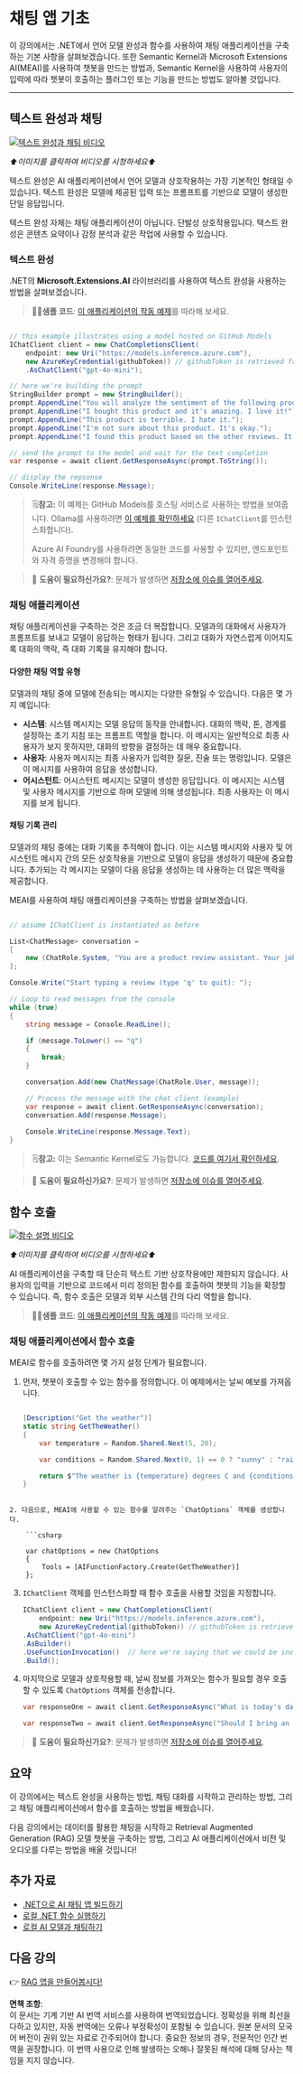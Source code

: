 # 채팅 앱 기초

이 강의에서는 .NET에서 언어 모델 완성과 함수를 사용하여 채팅 애플리케이션을 구축하는 기본 사항을 살펴보겠습니다. 또한 Semantic Kernel과 Microsoft Extensions AI(MEAI)를 사용하여 챗봇을 만드는 방법과, Semantic Kernel을 사용하여 사용자의 입력에 따라 챗봇이 호출하는 플러그인 또는 기능을 만드는 방법도 알아볼 것입니다.

---

## 텍스트 완성과 채팅

[![텍스트 완성과 채팅 비디오](https://img.youtube.com/vi/Av1FCQf83QU/0.jpg)](https://youtu.be/Av1FCQf83QU?feature=shared)

_⬆️이미지를 클릭하여 비디오를 시청하세요⬆️_

텍스트 완성은 AI 애플리케이션에서 언어 모델과 상호작용하는 가장 기본적인 형태일 수 있습니다. 텍스트 완성은 모델에 제공된 입력 또는 프롬프트를 기반으로 모델이 생성한 단일 응답입니다.

텍스트 완성 자체는 채팅 애플리케이션이 아닙니다. 단발성 상호작용입니다. 텍스트 완성은 콘텐츠 요약이나 감정 분석과 같은 작업에 사용할 수 있습니다.

### 텍스트 완성

.NET의 **Microsoft.Extensions.AI** 라이브러리를 사용하여 텍스트 완성을 사용하는 방법을 살펴보겠습니다.

> 🧑‍💻**샘플 코드**: [이 애플리케이션의 작동 예제](../../../03-CoreGenerativeAITechniques/src/BasicChat-01MEAI)를 따라해 보세요.

```csharp

// this example illustrates using a model hosted on GitHub Models
IChatClient client = new ChatCompletionsClient(
    endpoint: new Uri("https://models.inference.azure.com"),
    new AzureKeyCredential(githubToken)) // githubToken is retrieved from the environment variables
    .AsChatClient("gpt-4o-mini");

// here we're building the prompt
StringBuilder prompt = new StringBuilder();
prompt.AppendLine("You will analyze the sentiment of the following product reviews. Each line is its own review. Output the sentiment of each review in a bulleted list and then provide a generate sentiment of all reviews. ");
prompt.AppendLine("I bought this product and it's amazing. I love it!");
prompt.AppendLine("This product is terrible. I hate it.");
prompt.AppendLine("I'm not sure about this product. It's okay.");
prompt.AppendLine("I found this product based on the other reviews. It worked for a bit, and then it didn't.");

// send the prompt to the model and wait for the text completion
var response = await client.GetResponseAsync(prompt.ToString());

// display the repsonse
Console.WriteLine(response.Message);

```

> 🗒️**참고:** 이 예제는 GitHub Models를 호스팅 서비스로 사용하는 방법을 보여줍니다. Ollama를 사용하려면 [이 예제를 확인하세요](../../../03-CoreGenerativeAITechniques/src/BasicChat-03Ollama) (다른 `IChatClient`를 인스턴스화합니다).
>
> Azure AI Foundry를 사용하려면 동일한 코드를 사용할 수 있지만, 엔드포인트와 자격 증명을 변경해야 합니다.

> 🙋 **도움이 필요하신가요?**: 문제가 발생하면 [저장소에 이슈를 열어주세요](https://github.com/microsoft/Generative-AI-for-beginners-dotnet/issues/new).

### 채팅 애플리케이션

채팅 애플리케이션을 구축하는 것은 조금 더 복잡합니다. 모델과의 대화에서 사용자가 프롬프트를 보내고 모델이 응답하는 형태가 됩니다. 그리고 대화가 자연스럽게 이어지도록 대화의 맥락, 즉 대화 기록을 유지해야 합니다.

#### 다양한 채팅 역할 유형

모델과의 채팅 중에 모델에 전송되는 메시지는 다양한 유형일 수 있습니다. 다음은 몇 가지 예입니다:

* **시스템**: 시스템 메시지는 모델 응답의 동작을 안내합니다. 대화의 맥락, 톤, 경계를 설정하는 초기 지침 또는 프롬프트 역할을 합니다. 이 메시지는 일반적으로 최종 사용자가 보지 못하지만, 대화의 방향을 결정하는 데 매우 중요합니다.
* **사용자**: 사용자 메시지는 최종 사용자가 입력한 질문, 진술 또는 명령입니다. 모델은 이 메시지를 사용하여 응답을 생성합니다.
* **어시스턴트**: 어시스턴트 메시지는 모델이 생성한 응답입니다. 이 메시지는 시스템 및 사용자 메시지를 기반으로 하며 모델에 의해 생성됩니다. 최종 사용자는 이 메시지를 보게 됩니다.

#### 채팅 기록 관리

모델과의 채팅 중에는 대화 기록을 추적해야 합니다. 이는 시스템 메시지와 사용자 및 어시스턴트 메시지 간의 모든 상호작용을 기반으로 모델이 응답을 생성하기 때문에 중요합니다. 추가되는 각 메시지는 모델이 다음 응답을 생성하는 데 사용하는 더 많은 맥락을 제공합니다.

MEAI를 사용하여 채팅 애플리케이션을 구축하는 방법을 살펴보겠습니다.

```csharp

// assume IChatClient is instantiated as before

List<ChatMessage> conversation =
[
    new (ChatRole.System, "You are a product review assistant. Your job is to help people write great product reviews. Keep asking questions on the person's experience with the product until you have enough information to write a review. Then write the review for them and ask if they are happy with it.")
];

Console.Write("Start typing a review (type 'q' to quit): ");

// Loop to read messages from the console
while (true)
{    
    string message = Console.ReadLine();

    if (message.ToLower() == "q")
    {
        break;
    }

    conversation.Add(new ChatMessage(ChatRole.User, message));

    // Process the message with the chat client (example)
    var response = await client.GetResponseAsync(conversation);
    conversation.Add(response.Message);
    
    Console.WriteLine(response.Message.Text);    
}

```

> 🗒️**참고:** 이는 Semantic Kernel로도 가능합니다. [코드를 여기서 확인하세요](../../../03-CoreGenerativeAITechniques/src/BasicChat-02SK).

> 🙋 **도움이 필요하신가요?**: 문제가 발생하면 [저장소에 이슈를 열어주세요](https://github.com/microsoft/Generative-AI-for-beginners-dotnet/issues/new).

## 함수 호출

[![함수 설명 비디오](https://img.youtube.com/vi/i84GijmGlYU/0.jpg)](https://youtu.be/i84GijmGlYU?feature=shared)

_⬆️이미지를 클릭하여 비디오를 시청하세요⬆️_

AI 애플리케이션을 구축할 때 단순히 텍스트 기반 상호작용에만 제한되지 않습니다. 사용자의 입력을 기반으로 코드에서 미리 정의된 함수를 호출하여 챗봇의 기능을 확장할 수 있습니다. 즉, 함수 호출은 모델과 외부 시스템 간의 다리 역할을 합니다.

> 🧑‍💻**샘플 코드**: [이 애플리케이션의 작동 예제](../../../03-CoreGenerativeAITechniques/src/MEAIFunctions)를 따라해 보세요.

### 채팅 애플리케이션에서 함수 호출

MEAI로 함수를 호출하려면 몇 가지 설정 단계가 필요합니다.

1. 먼저, 챗봇이 호출할 수 있는 함수를 정의합니다. 이 예제에서는 날씨 예보를 가져옵니다.

    ```csharp

    [Description("Get the weather")]
    static string GetTheWeather()
    {    
        var temperature = Random.Shared.Next(5, 20);

        var conditions = Random.Shared.Next(0, 1) == 0 ? "sunny" : "rainy";

        return $"The weather is {temperature} degrees C and {conditions}.";
    }

```

2. 다음으로, MEAI에 사용할 수 있는 함수를 알려주는 `ChatOptions` 객체를 생성합니다.

    ```csharp

    var chatOptions = new ChatOptions
    {
        Tools = [AIFunctionFactory.Create(GetTheWeather)]
    };

```

3. `IChatClient` 객체를 인스턴스화할 때 함수 호출을 사용할 것임을 지정합니다.

    ```csharp
    IChatClient client = new ChatCompletionsClient(
        endpoint: new Uri("https://models.inference.azure.com"),
        new AzureKeyCredential(githubToken)) // githubToken is retrieved from the environment variables
    .AsChatClient("gpt-4o-mini")
    .AsBuilder()
    .UseFunctionInvocation()  // here we're saying that we could be invoking functions!
    .Build();
    ```

4. 마지막으로 모델과 상호작용할 때, 날씨 정보를 가져오는 함수가 필요할 경우 호출할 수 있도록 `ChatOptions` 객체를 전송합니다.

    ```csharp
    var responseOne = await client.GetResponseAsync("What is today's date", chatOptions); // won't call the function

    var responseTwo = await client.GetResponseAsync("Should I bring an umbrella with me today?", chatOptions); // will call the function
    ```

> 🙋 **도움이 필요하신가요?**: 문제가 발생하면 [저장소에 이슈를 열어주세요](https://github.com/microsoft/Generative-AI-for-beginners-dotnet/issues/new).

## 요약

이 강의에서는 텍스트 완성을 사용하는 방법, 채팅 대화를 시작하고 관리하는 방법, 그리고 채팅 애플리케이션에서 함수를 호출하는 방법을 배웠습니다.

다음 강의에서는 데이터를 활용한 채팅을 시작하고 Retrieval Augmented Generation (RAG) 모델 챗봇을 구축하는 방법, 그리고 AI 애플리케이션에서 비전 및 오디오를 다루는 방법을 배울 것입니다!

## 추가 자료

- [.NET으로 AI 채팅 앱 빌드하기](https://learn.microsoft.com/dotnet/ai/quickstarts/get-started-openai?tabs=azd&pivots=openai)
- [로컬 .NET 함수 실행하기](https://learn.microsoft.com/dotnet/ai/quickstarts/quickstart-azure-openai-tool?tabs=azd&pivots=openai)
- [로컬 AI 모델과 채팅하기](https://learn.microsoft.com/dotnet/ai/quickstarts/quickstart-local-ai)

## 다음 강의

👉 [RAG 앱을 만들어봅시다!](./02-retrieval-augmented-generation.md)

**면책 조항**:  
이 문서는 기계 기반 AI 번역 서비스를 사용하여 번역되었습니다. 정확성을 위해 최선을 다하고 있지만, 자동 번역에는 오류나 부정확성이 포함될 수 있습니다. 원본 문서의 모국어 버전이 권위 있는 자료로 간주되어야 합니다. 중요한 정보의 경우, 전문적인 인간 번역을 권장합니다. 이 번역 사용으로 인해 발생하는 오해나 잘못된 해석에 대해 당사는 책임을 지지 않습니다.